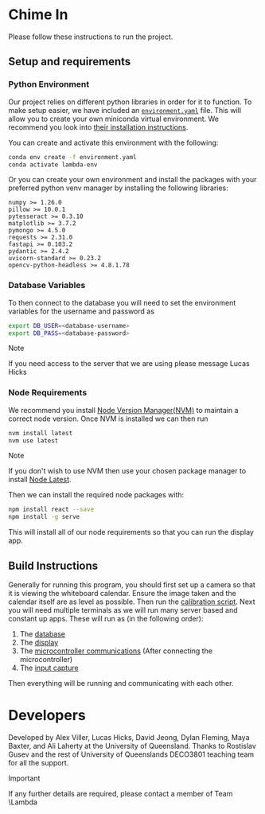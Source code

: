 # Chime In

Please follow these instructions to run the project.

## Setup and requirements

### Python Environment

Our project relies on different python libraries in order for it to
function. To make setup easier, we have included an [`environment.yaml`](https://github.com/lucashicks1/lambda-deco3801/blob/main/environment.yaml)
file. This will allow you to create your own miniconda virtual
environment. We recommend you look into [their installation instructions](https://docs.conda.io/projects/miniconda/en/latest/miniconda-install.html).

You can create and activate this environment with the following:

```sh
conda env create -f environment.yaml
conda activate lambda-env
```

Or you can create your own environment and install the packages with your
preferred python venv manager by installing the following libraries:

	numpy >= 1.26.0
	pillow >= 10.0.1
	pytesseract >= 0.3.10
	matplotlib >= 3.7.2
	pymongo >= 4.5.0
	requests >= 2.31.0
	fastapi >= 0.103.2
	pydantic >= 2.4.2
	uvicorn-standard >= 0.23.2
	opencv-python-headless >= 4.8.1.78

### Database Variables

To then connect to the database you will need to set the environment variables for
the username and password as

```sh
export DB_USER=<database-username>
export DB_PASS=<database-password>
```

> [!NOTE]
> If you need access to the server that we are using please message Lucas Hicks

### Node Requirements

We recommend you install [Node Version Manager(NVM)](https://github.com/nvm-sh/nvm)
to maintain a correct node version. Once NVM is installed we can then run

```sh
nvm install latest
nvm use latest
```

> [!NOTE]
> If you don't wish to use NVM then use your chosen package manager to install [Node Latest](https://nodejs.org/en/download).

Then we can install the required node packages with:

```sh
npm install react --save
npm install -g serve
```

This will install all of our node requirements so that you can run the display app.

## Build Instructions

Generally for running this program, you should first set up a camera so that it
is viewing the whiteboard calendar. Ensure the image taken and the calendar itself are as
level as possible. Then run the [calibration script](https://github.com/lucashicks1/lambda-deco3801/blob/main/vision/README.md#setup-and-calibration).
Next you will need multiple terminals as we will run many server based and constant up apps.
These will run as (in the following order):

1. The [database](https://github.com/lucashicks1/lambda-deco3801/blob/main/db-handler/README.md#running-the-api) 
1. The [display](https://github.com/lucashicks1/lambda-deco3801/blob/main//ui-display/README.md#run)
1. The [microcontroller communications](https://github.com/lucashicks1/lambda-deco3801/blob/main/figurines/README.md) (After connecting the microcontroller)
1. The [input capture](https://github.com/lucashicks1/lambda-deco3801/blob/main/vision/README.md#Running-capture)

Then everything will be running and communicating with each other.

# Developers

Developed by Alex Viller, Lucas Hicks, David Jeong, Dylan Fleming, Maya Baxter, and Ali Laherty at the University of Queensland.
Thanks to Rostislav Gusev and the rest of University of Queenslands DECO3801 teaching team for all the support.

> [!IMPORTANT]
> If any further details are required, please contact a member of Team \\Lambda
